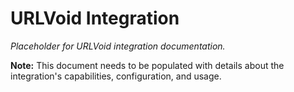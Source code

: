 # URLVoid Integration

*Placeholder for URLVoid integration documentation.*

**Note:** This document needs to be populated with details about the integration's capabilities, configuration, and usage.
